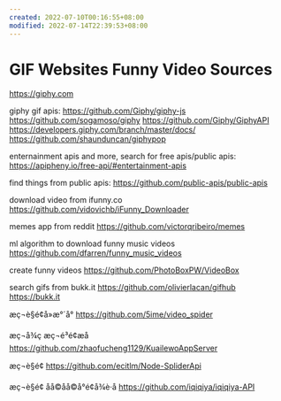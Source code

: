 ```yaml
---
created: 2022-07-10T00:16:55+08:00
modified: 2022-07-14T22:39:53+08:00
---
```


# GIF Websites Funny Video Sources

https://giphy.com

giphy gif apis:
https://github.com/Giphy/giphy-js
https://github.com/sogamoso/giphy
https://github.com/Giphy/GiphyAPI
https://developers.giphy.com/branch/master/docs/
https://github.com/shaunduncan/giphypop

enternainment apis and more, search for free apis/public apis:
https://apipheny.io/free-api/#entertainment-apis

find things from public apis:
https://github.com/public-apis/public-apis

download video from ifunny.co
https://github.com/vidovichb/iFunny_Downloader

memes app from reddit
https://github.com/victorqribeiro/memes

ml algorithm to download funny music videos
https://github.com/dfarren/funny_music_videos

create funny videos
https://github.com/PhotoBoxPW/VideoBox

search gifs from bukk.it
https://github.com/olivierlacan/gifhub
https://bukk.it

æç¬è§é¢å»æ°´å°
https://github.com/5ime/video_spider

æç¬å¾ç æç¬é³é¢æå
https://github.com/zhaofucheng1129/KuailewoAppServer

æç¬è§é¢
https://github.com/ecitlm/Node-SpliderApi

æç¬è§é¢ åå©åå©å°é¢å¾è·å
https://github.com/iqiqiya/iqiqiya-API
